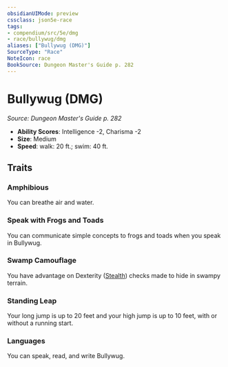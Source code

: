 ```yaml
---
obsidianUIMode: preview
cssclass: json5e-race
tags:
- compendium/src/5e/dmg
- race/bullywug/dmg
aliases: ["Bullywug (DMG)"]
SourceType: "Race"
NoteIcon: race
BookSource: Dungeon Master's Guide p. 282
---
```

# Bullywug (DMG)
*Source: Dungeon Master's Guide p. 282*  

- **Ability Scores**: Intelligence -2, Charisma -2
- **Size**: Medium
- **Speed**: walk: 20 ft.; swim: 40 ft.

## Traits

### Amphibious

You can breathe air and water.

### Speak with Frogs and Toads

You can communicate simple concepts to frogs and toads when you speak in Bullywug.

### Swamp Camouflage

You have advantage on Dexterity ([Stealth](/3-Mechanics/CLI/rules/skills.md#Stealth)) checks made to hide in swampy terrain.

### Standing Leap

Your long jump is up to 20 feet and your high jump is up to 10 feet, with or without a running start.

### Languages

You can speak, read, and write Bullywug.